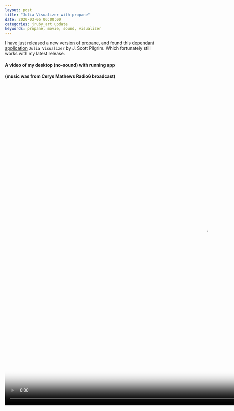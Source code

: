 ```yaml
---
layout: post
title: "Julia Visualizer with propane"
date: 2020-03-06 06:00:00
categories: jruby_art update
keywords: propane, movie, sound, visualizer
---
```


I have just released a new [version of propane][propane], and found this [dependant application][depend] `Julia Visualizer` by J. Scott Pilgrim. Which fortunately still works with my latest release.

#### A video of my desktop (no-sound) with running app
#### (music was from Cerys Mathews Radio6 broadcast)


<video src="{{site.github.url}}/assets/julia.ogv" poster="{{site.github.url}}/assets/julia.png" width="1280" height="1024" controls preload></video>

[depend]:https://github.com/jscottpilgrim/julia_visualizer
[propane]:https://github.com/ruby-processing/propane
